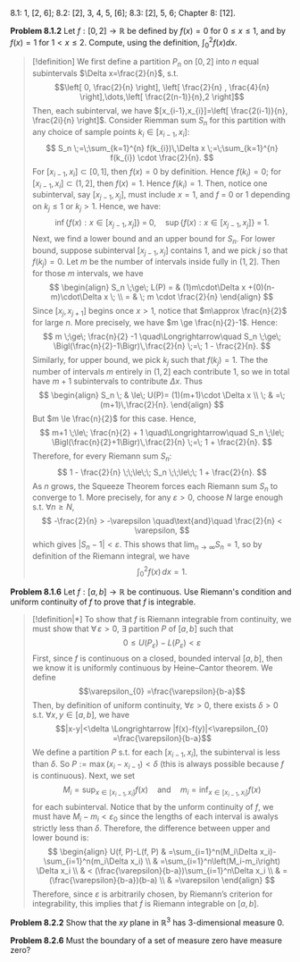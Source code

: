 8.1: 1, [2, 6]; 8.2: [2], 3, 4, 5, [6]; 8.3: [2], 5, 6;
Chapter 8: [12].

**Problem 8.1.2** Let $f:[0,2] \rightarrow \mathbb{R}$ be defined by $f(x)=0$ for $0 \leq x \leq 1$, and by $f(x)=1$ for $1<x \leq 2$. Compute, using the definition, $\int_0^2 f(x) d x$.

> [!definition]
> We first define a partition $P_{n}$ on $[0,2]$ into $n$ equal subintervals $\Delta x=\frac{2}{n}$, s.t. 
> $$\left[ 0, \frac{2}{n} \right], \left[ \frac{2}{n} , \frac{4}{n} \right],\dots,\left[ \frac{2(n-1)}{n},2 \right]$$
> Then, each subinterval, we have $[x_{i-1},x_{i}]=\left[ \frac{2(i-1)}{n}, \frac{2i}{n} \right]$. Consider Riemman sum $S_n$ for this partition with any choice of sample points $k_{i} \in [x_{i-1},x_i]$:
> $$
S_n \;=\;\sum_{k=1}^{n} f(k_{i})\,\Delta x 
\;=\;\sum_{k=1}^{n} f(k_{i}) \cdot \frac{2}{n}.
>$$
>For $[x_{i-1},\,x_i]\subset [0,1]$, then $f(x)=0$ by definition. Hence $f(k_{i}) = 0$; for $[x_{i-1},\,x_i]\subset (1,2]$, then $f(x)=1$. Hence $f(k_{i}) = 1$. Then, notice one subinterval, say $[x_{j-1},\,x_j]$, must include $x=1$, and $f$ = 0 or 1 depending on $k_{j}\le 1$ or $k_{j}>1$. Hence, we have:
>$$
   \inf \{f(x): x\in [x_{j-1},x_j]\} \;=\; 0,
   \quad
   \sup \{f(x): x\in [x_{j-1},x_j]\} \;=\; 1.
>$$
>Next, we find a lower bound and an upper bound for $S_n$. For lower bound, suppose subinterval $[x_{j-1},x_j]$ contains 1, and we pick $j$ so that $f(k_j)=0$. Let $m$ be the number of intervals inside fully in $(1,2]$. Then for those $m$ intervals, we have
>$$
  \begin{align}
 S_n \;\ge\; L(P) =  &  (1)m\cdot\Delta x +(0)(n-m)\cdot\Delta x
   \; \\
= & \; m \cdot \frac{2}{n}
\end{align}
>$$
>Since $[x_{j},x_{j+1}]$ begins once $x > 1$, notice that $m\approx \frac{n}{2}$ for large $n$. More precisely, we have $m \ge \frac{n}{2}-1$. Hence:
>$$
   m \;\ge\; \frac{n}{2} -1 
   \quad\Longrightarrow\quad
   S_n 
   \;\ge\; \Bigl(\frac{n}{2}-1\Bigr)\,\frac{2}{n} 
   \;=\;
   1 - \frac{2}{n}.
>$$
>Similarly, for upper bound, we pick $k_j$ such that $f(k_{j})=1$. The the number of intervals $m$ entirely in $(1,2]$ each contribute 1, so we in total have $m+1$ subintervals to contribute $\Delta x$. Thus
> $$
\begin{align}
   S_n
   \; & \le\; U(P)= (1)(m+1)\cdot \Delta x \\
\; & =\; (m+1)\,\frac{2}{n}.
\end{align}
> $$
> But $m \le \frac{n}{2}$ for this case. Hence,
> $$
   m+1 \;\le\; \frac{n}{2} + 1
   \quad\Longrightarrow\quad
   S_n
   \;\le\; \Bigl(\frac{n}{2}+1\Bigr)\,\frac{2}{n}
   \;=\;
   1 + \frac{2}{n}.
>$$
>Therefore, for every Riemann sum $S_n$:
> $$
1 - \frac{2}{n}
\;\;\le\;\;
S_n
\;\;\le\;\;
1 + \frac{2}{n}.
> $$
> As $n$ grows, the Squeeze Theorem forces each Riemann sum $S_n$ to converge to 1. More precisely, for any $\varepsilon>0$, choose $N$ large enough s.t. $\forall n \ge N$,
>$$
-\frac{2}{n} > -\varepsilon
\quad\text{and}\quad
 \frac{2}{n} < \varepsilon,
>$$
>which gives $\bigl|S_n - 1\bigr| < \varepsilon$. This shows that $\lim_{n\to\infty} S_n = 1$, so by definition of the Riemann integral, we have
> $$
\int_{0}^{2} f(x)\,dx = 1. 
> $$



**Problem 8.1.6** Let $f:[a, b] \rightarrow \mathbb{R}$ be continuous. Use Riemann's condition and uniform continuity of $f$ to prove that $f$ is integrable.

> [!definition|*]
> To show that $f$ is Riemann integrable from continuity, we must show that $\forall \,\varepsilon>0$, $\exists$ partition $P$ of $[a,b]$ such that 
> $$0\leq U(P_{\varepsilon})-L(P_{\varepsilon})<\varepsilon$$
> First, since $f$ is continuous on a closed, bounded interval $[a,b]$, then we know it is uniformly continuous by Heine–Cantor theorem. We define 
> $$\varepsilon_{0} =\frac{\varepsilon}{b-a}$$
> Then, by definition of uniform continuity, $\forall \varepsilon >0$, there exists $\delta>0$ s.t. $\forall x,y \in [a,b]$, we have
> $$|x-y|<\delta \Longrightarrow |f(x)-f(y)|<\varepsilon_{0} =\frac{\varepsilon}{b-a}$$
> We define a partition $P$ s.t. for each $[x_{i-1},x_{i}]$, the subinterval is less than $\delta$. So $P:= \max(x_{i}-x_{i-1})<\delta$ (this is always possible because $f$ is continuous). Next, we set
> $$M_i=\sup _{x \in\left[x_{i-1}, x_i\right]} f(x) \quad \text{and} \quad m_i=\inf _{x \in\left[x_{i-1}, x_i\right]} f(x)$$
> for each subinterval. Notice that by the unform continuity of $f$, we must have $M_{i}-m_{i}<\varepsilon_{0}$ since the lengths of each interval is awalys strictly less than $\delta$. Therefore, the difference between upper and lower bound is:
> $$
\begin{align}
U(f, P)-L(f, P) & =\sum_{i=1}^n(M_i\Delta x_i)-\sum_{i=1}^n(m_i\Delta x_i)  \\
 & =\sum_{i=1}^n\left(M_i-m_i\right) \Delta x_i \\
 & < (\frac{\varepsilon}{b-a})\sum_{i=1}^n\Delta x_i    \\
 & =(\frac{\varepsilon}{b-a})(b-a)   \\
& =\varepsilon
\end{align}
>$$
>Therefore, since $\varepsilon$ is arbitrarily chosen, by Riemann’s criterion for integrability, this implies that $f$ is Riemann integrable on $[a,b]$.

**Problem 8.2.2** Show that the $x y$ plane in $\mathbb{R}^3$ has 3-dimensional measure 0.

**Problem 8.2.6** Must the boundary of a set of measure zero have measure zero?